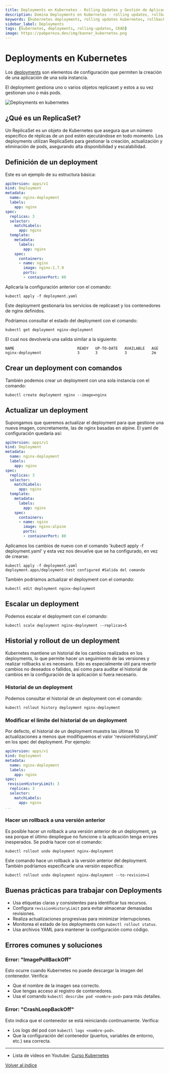 ```yaml
---
title: Deployments en Kubernetes - Rolling Updates y Gestión de Aplicaciones
description: Domina Deployments en Kubernetes - rolling updates, rollbacks, scaling, estrategias de despliegue y gestión completa del ciclo de vida de aplicaciones.
keywords: [kubernetes deployments, rolling updates kubernetes, rollback kubernetes, scaling deployments, estrategias despliegue kubernetes, replica sets]
sidebar_label: Deployments
tags: [kubernetes, deployments, rolling-updates, CKAD]
image: https://pabpereza.dev/img/banner_kubernetes.png
---
```


# Deployments en Kubernetes

Los [deployments](https://kubernetes.io/docs/concepts/workloads/controllers/deployment/) son elementos de configuración que permiten la creación de una aplicación de una sola instancia.

El deployment gestiona uno o varios objetos replicaset y estos a su vez gestionan uno o más pods.

![Deployments en kubernetes](./diagramas/deployments.drawio.svg)

## ¿Qué es un ReplicaSet?
Un ReplicaSet es un objeto de Kubernetes que asegura que un número específico de réplicas de un pod estén ejecutándose en todo momento. Los deployments utilizan ReplicaSets para gestionar la creación, actualización y eliminación de pods, asegurando alta disponibilidad y escalabilidad.

## Definición de un deployment
Este es un ejemplo de su estructura básica:
```yaml
apiVersion: apps/v1
kind: Deployment
metadata:
  name: nginx-deployment
  labels:
    app: nginx
spec:
  replicas: 3
  selector:
    matchLabels:
      app: nginx
  template:
    metadata:
      labels:
        app: nginx
    spec:
      containers:
      - name: nginx
        image: nginx:1.7.9
        ports:
        - containerPort: 80
```

Aplicaría la configuración anterior con el comando:
```shell
kubectl apply -f deployment.yaml
```

Este deployment gestionaría los servicios de replicaset y los contenedores 
de nginx definidos.

Podríamos consultar el estado del deployment con el comando:
```shell
kubectl get deployment nginx-deployment
```

El cual nos devolvería una salida similar a la siguiente:
```shell
NAME                            READY   UP-TO-DATE   AVAILABLE   AGE
nginx-deployment                3       3            3           2m
```

## Crear un deployment con comandos
También podemos crear un deployment con una sola instancia con el comando:
```shell
kubectl create deployment nginx --image=nginx
```


## Actualizar un deployment
Supongamos que queremos actualizar el deployment para que gestione una nueva imagen, concretamente, las de nginx basadas en alpine. El yaml de configuración quedaría así:
```yaml
apiVersion: apps/v1
kind: Deployment
metadata:
  name: nginx-deployment
  labels:
    app: nginx
spec:
  replicas: 3
  selector:
    matchLabels:
      app: nginx
  template:
    metadata:
      labels:
        app: nginx
    spec:
      containers:
      - name: nginx
        image: nginx:alpine
        ports:
        - containerPort: 80
```

Aplicamos los cambios de nuevo con el comando 'kubectl apply -f deployment.yaml' y esta vez nos devuelve que se ha configurado, en vez de crearse:
```shell
kubectl apply -f deployment.yaml
deployment.apps/deployment-test configured #Salida del comando
```

También podríamos actualizar el deployment con el comando:
```shell
kubectl edit deployment nginx-deployment
```

## Escalar un deployment
Podemos escalar el deployment con el comando:
```shell
kubectl scale deployment nginx-deployment --replicas=5
```

## Historial y rollout de un deployment
Kubernetes mantiene un historial de los cambios realizados en los deployments, lo que permite hacer un seguimiento de las versiones y realizar rollbacks si es necesario. Esto es especialmente útil para revertir cambios no deseados o fallidos, así como para auditar el historial de cambios en la configuración de la aplicación si fuera necesario.


### Historial de un deployment
Podemos consultar el historial de un deployment con el comando:
```shell
kubectl rollout history deployment nginx-deployment
```

### Modificar el límite del historial de un deployment
Por defecto, el historial de un deployment muestra las últimas 10 actualizaciones a menos que modifiquemos
el valor 'revisionHistoryLimit' en los spec del deployment. Por ejemplo:
```yaml
apiVersion: apps/v1
kind: Deployment
metadata:
  name: nginx-deployment
  labels:
    app: nginx
spec:
 revisionHistoryLimit: 3
  replicas: 3
  selector:
    matchLabels:
      app: nginx
...
```

### Hacer un rollback a una versión anterior
Es posible hacer un rollback a una versión anterior de un deployment, ya sea porque el último despliegue no funcione o la aplicación tenga errores inesperados.
Se podría hacer con el comando:
```shell
kubectl rollout undo deployment nginx-deployment
```

Este comando hace un rollback a la versión anterior del deployment. También podríamos especificarle
una versión específica:
```shell
kubectl rollout undo deployment nginx-deployment --to-revision=1
```


## Buenas prácticas para trabajar con Deployments
- Usa etiquetas claras y consistentes para identificar tus recursos.
- Configura `revisionHistoryLimit` para evitar almacenar demasiadas revisiones.
- Realiza actualizaciones progresivas para minimizar interrupciones.
- Monitorea el estado de los deployments con `kubectl rollout status`.
- Usa archivos YAML para mantener la configuración como código.

## Errores comunes y soluciones

### Error: "ImagePullBackOff"
Esto ocurre cuando Kubernetes no puede descargar la imagen del contenedor. Verifica:
- Que el nombre de la imagen sea correcto.
- Que tengas acceso al registro de contenedores.
- Usa el comando `kubectl describe pod <nombre-pod>` para más detalles.

### Error: "CrashLoopBackOff"
Esto indica que el contenedor se está reiniciando continuamente. Verifica:
- Los logs del pod con `kubectl logs <nombre-pod>`.
- Que la configuración del contenedor (puertos, variables de entorno, etc.) sea correcta.

---
* Lista de vídeos en Youtube: [Curso Kubernetes](https://www.youtube.com/playlist?list=PLQhxXeq1oc2k9MFcKxqXy5GV4yy7wqSma)

[Volver al índice](README.md#índice)